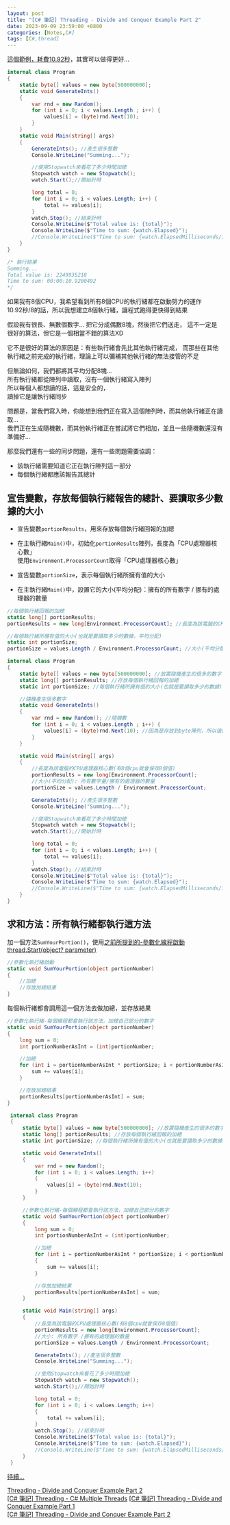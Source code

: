 ```yaml
---
layout: post
title: "[C# 筆記] Threading - Divide and Conquer Example Part 2"
date: 2023-09-09 23:59:00 +0800
categories: [Notes,C#]
tags: [C#,thread]
---
```



[這個範例，耗費10.92秒](https://riivalin.github.io/posts/2023/09/threading-divide-and-conquer-example-part-1/)，其實可以做得更好...     

```c#
internal class Program
{
    static byte[] values = new byte[500000000];
    static void GenerateInts() 
    {
        var rnd = new Random();
        for (int i = 0; i < values.Length ; i++) {
            values[i] = (byte)rnd.Next(10);
        }
    }
    static void Main(string[] args)
    {
        GenerateInts(); //產生很多整數
        Console.WriteLine("Summing...");

        //使用Stopwatch來看花了多少時間加總
        Stopwatch watch = new Stopwatch();
        watch.Start();//開始計時

        long total = 0;
        for (int i = 0; i < values.Length; i++) {
            total += values[i];
        }
        watch.Stop(); //結束計時
        Console.WriteLine($"Total value is: {total}");
        Console.WriteLine($"Time to sum: {watch.Elapsed}");
        //Console.WriteLine($"Time to sum: {watch.ElapsedMilliseconds/1000} 秒");
    }
} 

/* 執行結果
Summing...
Total value is: 2249935218
Time to sum: 00:00:10.9200492
*/
```

如果我有8個CPU，我希望看到所有8個CPU的執行緒都在啟動努力的運作    
10.92秒/8的話，所以我想建立8個執行緒，讓程式跑得更快得到結果   


假設我有很長、無數個數字...
把它分成偶數8塊，然後把它們送走，
這不一定是很好的算法，但它是一個相當不錯的算法XD        

它不是很好的算法的原因是：有些執行緒會先比其他執行緒完成，
而那些在其他執行緒之前完成的執行緒，理論上可以彌補其他執行緒的無法接管的不足        

但無論如何，我們都將其平均分配8塊...    
所有執行緒都從陣列中讀取，沒有一個執行緒寫入陣列        
所以每個人都想讀的話，這是安全的，      
讀掉它是讓執行緒同步        


問題是，當我們寫入時，你能想到我們正在寫入這個陣列時，而其他執行緒正在讀取...       
我們正在生成隨機數，而其他執行緒正在嘗試將它們相加，並且一些隨機數還沒有準備好...       

那麼我們還有一些的同步問題，還有一些問題需要協調：      
- 該執行緒需要知道它正在執行陣列這一部分      
- 每個執行緒都應該報告其總計


## 宣告變數，存放每個執行緒報告的總計、要讀取多少數據的大小

- 宣告變數`portionResults`，用來存放每個執行緒回報的加總    
- 在主執行緒`Main()`中，初始化`portionResults`陣列，長度為「CPU處理器核心數」   
使用`Environment.ProcessorCount`取得「CPU處理器核心數」     

- 宣告變數`portionSize`，表示每個執行緒所擁有值的大小
- 在主執行緒`Main()`中，設置它的大小(平均分配)：擁有的所有數字 / 挪有的處理器的數量

```c#
//每個執行緒回報的加總
static long[] portionResults;
portionResults = new long[Environment.ProcessorCount]; //長度為該電腦的CPU處理器核心數(有8個cpu就會保存8個值)

//每個執行緒所擁有值的大小(也就是要讀取多少的數據，平均分配)
static int portionSize;
portionSize = values.Length / Environment.ProcessorCount; //大小(平均分配): 所有數字量/挪有的處理器的數量
```

```c#
internal class Program
{
    static byte[] values = new byte[500000000]; //放置隨機產生的很多的數字
    static long[] portionResults; //存放每個執行緒回報的加總
    static int portionSize; //每個執行緒所擁有值的大小(也就是要讀取多少的數據)

    //隨機產生很多數字
    static void GenerateInts() 
    {
        var rnd = new Random(); //隨機數
        for (int i = 0; i < values.Length ; i++) {
            values[i] = (byte)rnd.Next(10); //因為是存放到byte陣列，所以值的範圍是0~9
        }
    }

    static void Main(string[] args)
    {
        //長度為該電腦的CPU處理器核心數(有8個cpu就會保存8個值)
        portionResults = new long[Environment.ProcessorCount];
        //大小(平均分配): 所有數字量/挪有的處理器的數量
        portionSize = values.Length / Environment.ProcessorCount;

        GenerateInts(); //產生很多整數
        Console.WriteLine("Summing...");

        //使用Stopwatch來看花了多少時間加總
        Stopwatch watch = new Stopwatch();
        watch.Start();//開始計時

        long total = 0;
        for (int i = 0; i < values.Length; i++) {
            total += values[i];
        }
        watch.Stop(); //結束計時
        Console.WriteLine($"Total value is: {total}");
        Console.WriteLine($"Time to sum: {watch.Elapsed}");
        //Console.WriteLine($"Time to sum: {watch.ElapsedMilliseconds/1000} 秒");
    }
}
```

## 求和方法：所有執行緒都執行這方法

加一個方法`SumYourPortion()`，使用[之前所提到的-參數化線程啟動 thread.Start(object? parameter)](https://riivalin.github.io/posts/2023/09/c-sharp-multiple-threads/)

```c#
//參數化執行緒啟動
static void SumYourPortion(object portionNumber) 
{ 
    //加總
    //存放加總結果
}
```

每個執行緒都會調用這一個方法去做加總，並存放結果

```c#
//參數化執行緒-每個線程都會執行該方法，加總自己部分的數字
static void SumYourPortion(object portionNumber)
{
    long sum = 0;
    int portionNumberAsInt = (int)portionNumber;

    //加總
    for (int i = portionNumberAsInt * portionSize; i < portionNumberAsInt * portionSize + portionSize; i++) {
        sum += values[i];
    }

    //存放加總結果
    portionResults[portionNumberAsInt] = sum;
}
```

```c#
 internal class Program
 {
     static byte[] values = new byte[500000000]; //放置隨機產生的很多的數字
     static long[] portionResults; //存放每個執行緒回報的加總
     static int portionSize; //每個執行緒所擁有值的大小(也就是要讀取多少的數據)

     static void GenerateInts()
     {
         var rnd = new Random();
         for (int i = 0; i < values.Length; i++)
         {
             values[i] = (byte)rnd.Next(10);
         }
     }

     //參數化執行緒-每個線程都會執行該方法，加總自己部分的數字
     static void SumYourPortion(object portionNumber)
     {
         long sum = 0;
         int portionNumberAsInt = (int)portionNumber;

         //加總
         for (int i = portionNumberAsInt * portionSize; i < portionNumberAsInt * portionSize + portionSize; i++)
         {
             sum += values[i];
         }

         //存放加總結果
         portionResults[portionNumberAsInt] = sum;
     }

     static void Main(string[] args)
     {
         //長度為該電腦的CPU處理器核心數(有8個cpu就會保存8個值)
         portionResults = new long[Environment.ProcessorCount];
         //大小: 所有數字 /挪有的處理器的數量
         portionSize = values.Length / Environment.ProcessorCount;

         GenerateInts(); //產生很多整數
         Console.WriteLine("Summing...");

         //使用Stopwatch來看花了多少時間加總
         Stopwatch watch = new Stopwatch();
         watch.Start();//開始計時

         long total = 0;
         for (int i = 0; i < values.Length; i++)
         {
             total += values[i];
         }
         watch.Stop(); //結束計時
         Console.WriteLine($"Total value is: {total}");
         Console.WriteLine($"Time to sum: {watch.Elapsed}");
         //Console.WriteLine($"Time to sum: {watch.ElapsedMilliseconds/1000} 秒");
     }
 }
```

[待續...](https://riivalin.github.io/posts/2023/09/threading-divide-and-conquer-example-part-3/)        



[Threading - Divide and Conquer Example Part 2](https://www.youtube.com/watch?v=5LU8WRL3xaE&list=PLRwVmtr-pp06KcX24ycbC-KkmAISAFKV5&index=9&pp=iAQB)        
[[C# 筆記] Threading - C# Multiple Threads](https://riivalin.github.io/posts/2023/09/c-sharp-multiple-threads/)
[[C# 筆記] Threading - Divide and Conquer Example Part 1](https://riivalin.github.io/posts/2023/09/threading-divide-and-conquer-example-part-1/)        
[[C# 筆記] Threading - Divide and Conquer Example Part 2](https://riivalin.github.io/posts/2023/09/threading-divide-and-conquer-example-part-2/)